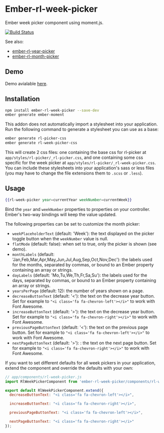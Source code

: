 # Ember-rl-week-picker

Ember week picker component using moment.js.

[![Build Status](https://travis-ci.org/RSSchermer/ember-rl-week-picker.svg?branch=master)](https://travis-ci.org/RSSchermer/ember-rl-week-picker)

See also:

* [ember-rl-year-picker](https://github.com/RSSchermer/ember-rl-year-picker)
* [ember-rl-month-picker](https://github.com/RSSchermer/ember-rl-month-picker)

## Demo

Demo avialable [here](http://rsschermer.github.io/ember-rl-week-picker/).

## Installation

```bash
npm install ember-rl-week-picker --save-dev
ember generate ember-moment
```

This addon does not automatically import a stylesheet into your application. Run the following command to generate a
stylesheet you can use as a base:

```bash
ember generate rl-picker-css
ember generate rl-week-picker-css
```

This will create 2 css files: one containing the base css for rl-picker at `app/styles/rl-picker/_rl-picker.css`, and
one containing some css specific for the week picker at `app/styles/rl-picker/_rl-week-picker.css`. You can include
these stylesheets into your application's sass or less files (you may have to change the file extensions them to
`.scss` or `.less`).

## Usage

```handlebars
{{rl-week-picker year=currentYear weekNumber=currentWeek}}
```

Bind the `year` and `weekNumber` properties to properties on your controller. Ember's two-way bindings will keep the
value updated.

The following properties can be set to customize the month picker:

* `weekPlaceholderText` (default: 'Week'): the text displayed on the picker toggle button when the `weekNumber` value
  is null.
* `flatMode` (default: false): when set to true, only the picker is shown (see demo).
* `monthLabels` (default: 'Jan,Feb,Mar,Apr,May,Jun,Jul,Aug,Sep,Oct,Nov,Dec'): the labels used for the months, separated
  by commas, or bound to an Ember property containing an array or strings.
* `dayLabels` (default: 'Mo,Tu,We,Th,Fr,Sa,Su'): the labels used for the days, separated by commas, or bound to an
  Ember property containing an array or strings.
* `yearsPerPage` (default: 12): the number of years shown on a page.
* `decreaseButtonText` (default: '<'): the text on the decrease year button. Set for example to
  `"<i class='fa fa-chevron-left'></i>"` to work with Font Awesome.
* `increaseButtonText` (default: '>'): the text on the decrease year button. Set for example to
  `"<i class='fa fa-chevron-right'></i>"` to work with Font Awesome.
* `previousPageButtonText` (default: '<'): the text on the previous page button. Set for example to
  `"<i class='fa fa-chevron-left'></i>"` to work with Font Awesome.
* `nextPageButtonText` (default: '>'): : the text on the next page button. Set for example to
  `"<i class='fa fa-chevron-right'></i>"` to work with Font Awesome.

If you want to set different defaults for all week pickers in your application, extend the component and override the
defaults with your own:

```javascript
// app/components/rl-week-picker.js
import RlWeekPickerComponent from 'ember-rl-week-picker/components/rl-week-picker';

export default RlWeekPickerComponent.extend({
  decreaseButtonText: "<i class='fa fa-chevron-left'></i>",

  increaseButtonText: "<i class='fa fa-chevron-right'></i>",

  previousPageButtonText: "<i class='fa fa-chevron-left'></i>",

  nextPageButtonText: "<i class='fa fa-chevron-right'></i>"
});
```
